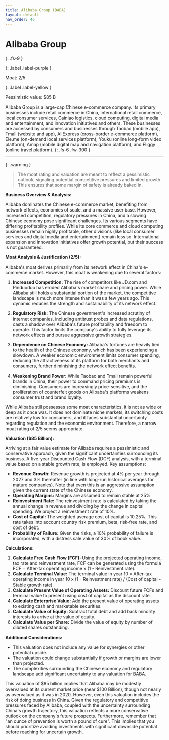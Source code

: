 ```yaml
---
title: Alibaba Group (BABA)
layout: default
nav_order: 46
---
```


# Alibaba Group
{: .fs-9 }

{: .label .label-purple }

Moat: 2/5

{: .label .label-yellow }

Pessimistic value: $85 B

Alibaba Group is a large-cap Chinese e-commerce company. Its primary businesses include retail commerce in China, international retail commerce, local consumer services, Cainiao logistics, cloud computing, digital media and entertainment, and innovation initiatives and others. These businesses are accessed by consumers and businesses through Taobao (mobile app), Tmall (website and app), AliExpress (cross-border e-commerce platform), Ele.me (on-demand local services platform), Youku (online long-form video platform), Amap (mobile digital map and navigation platform), and Fliggy (online travel platform).
{: .fs-6 .fw-300 }

---

{: .warning } 
>The moat rating and valuation are meant to reflect a pessimistic outlook, signaling potential competitive pressures and limited growth. This ensures that some margin of safety is already baked in.


**Business Overview & Analysis:**

Alibaba dominates the Chinese e-commerce market, benefiting from network effects, economies of scale, and a massive user base. However, increased competition, regulatory pressures in China, and a slowing Chinese economy pose significant challenges. Its various segments have differing profitability profiles. While its core commerce and cloud computing businesses remain highly profitable, other divisions (like local consumer services and digital media and entertainment) remain less so. International expansion and innovation initiatives offer growth potential, but their success is not guaranteed.

**Moat Analysis & Justification (2/5):**

Alibaba's moat derives primarily from its network effect in China's e-commerce market. However, this moat is weakening due to several factors:

1. **Increased Competition:** The rise of competitors like JD.com and Pinduoduo has eroded Alibaba's market share and pricing power.  While Alibaba still holds a substantial portion of the market, the competitive landscape is much more intense than it was a few years ago. This dynamic reduces the strength and sustainability of its network effect.

2. **Regulatory Risk:** The Chinese government's increased scrutiny of internet companies, including antitrust probes and data regulations, casts a shadow over Alibaba's future profitability and freedom to operate. This factor limits the company's ability to fully leverage its network effects and pursue aggressive growth strategies.

3. **Dependence on Chinese Economy:** Alibaba's fortunes are heavily tied to the health of the Chinese economy, which has been experiencing a slowdown.  A weaker economic environment limits consumer spending, reducing the attractiveness of its platform for both merchants and consumers, further diminishing the network effect benefits.

4. **Weakening Brand Power:** While Taobao and Tmall remain powerful brands in China, their power to command pricing premiums is diminishing.  Consumers are increasingly price-sensitive, and the proliferation of counterfeit goods on Alibaba's platforms weakens consumer trust and brand loyalty. 

While Alibaba still possesses some moat characteristics, it is not as wide or deep as it once was. It does not dominate niche markets, its switching costs are relatively low for consumers, and it faces substantial uncertainty regarding regulation and the economic environment. Therefore, a narrow moat rating of 2/5 seems appropriate.

**Valuation ($85 Billion):**

Arriving at a fair value estimate for Alibaba requires a pessimistic and conservative approach, given the significant uncertainties surrounding its business.  A five-year Discounted Cash Flow (DCF) analysis, with a terminal value based on a stable growth rate, is employed.  Key assumptions:

* **Revenue Growth:** Revenue growth is projected at 4% per year through 2027 and 3% thereafter (in line with long-run historical averages for mature companies). Note that even this is an aggressive assumption given the current state of the Chinese economy.
* **Operating Margins:** Margins are assumed to remain stable at 25%
* **Reinvestment Rate:** The reinvestment rate is calculated by taking the annual change in revenue and dividing by the change in capital spending. We project a reinvestment rate of 10%.
* **Cost of Capital:**  The weighted average cost of capital is 10.25%. This rate takes into account country risk premium, beta, risk-free rate, and cost of debt.
* **Probability of Failure:** Given the risks, a 10% probability of failure is incorporated, with a distress sale value of 30% of book value.

**Calculations:**

1. **Calculate Free Cash Flow (FCF):** Using the projected operating income, tax rate and reinvestment rate, FCF can be generated using the formula FCF = After-tax operating income x (1 - Reinvestment rate).
2. **Calculate Terminal Value:** The terminal value in year 10 = After-tax operating income in year 10 x (1 - Reinvestment rate) / (Cost of capital - Stable growth rate).
3. **Calculate Present Value of Operating Assets:** Discount future FCFs and terminal value to present using cost of capital as the discount rate.
4. **Calculate Enterprise Value:** Add the present value of operating assets to existing cash and marketable securities.
5. **Calculate Value of Equity:** Subtract total debt and add back minority interests to arrive at the value of equity.
6. **Calculate Value per Share:** Divide the value of equity by number of diluted shares outstanding.

**Additional Considerations:**

* This valuation does not include any value for synergies or other potential upside.  
* The valuation could change substantially if growth or margins are lower than projected.  
*  The complexities surrounding the Chinese economy and regulatory landscape add significant uncertainty to any valuation for BABA.

This valuation of $85 billion implies that Alibaba may be modestly overvalued at its current market price (near $100 Billion), though not nearly as overvalued as it was in 2020. However, even this valuation includes the risk of doing business in China. Given the regulatory and competitive pressures faced by Alibaba, coupled with the uncertainty surrounding China's growth trajectory, this valuation reflects a more conservative outlook on the company's future prospects. Furthermore, remember that "an ounce of prevention is worth a pound of cure". This implies that you should prioritize avoiding investments with significant downside potential before reaching for uncertain growth.